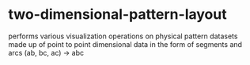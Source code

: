 # two-dimensional-pattern-layout
performs various visualization operations on physical pattern datasets made up of point to point dimensional data in the form of segments and arcs (ab, bc, ac) -> abc
